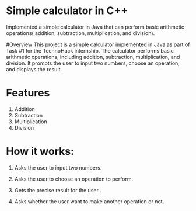 # Simple calculator in C++
Implemented a simple calculator in Java that can perform basic arithmetic operations( addition, subtraction, multiplication, and division).

#Overview
This project is a simple calculator implemented in Java as part of Task #1 for the TechnoHack internship. The calculator performs basic arithmetic operations, including addition, subtraction, multiplication, and division. It prompts the user to input two numbers, choose an operation, and displays the result.

# Features
  1. Addition
  2. Subtraction
  3. Multiplication
  4. Division

# How it works:
  1. Asks the user to input two numbers.

  2. Asks the user to choose an operation to perform.

  3. Gets the precise result for the user .

  4. Asks whether the user want to make another operation or not.
